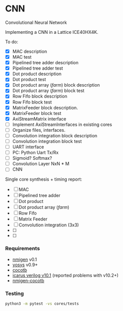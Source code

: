 
# CNN

Convolutional Neural Network

Implementing a CNN in a Lattice ICE40HX4K.

To do:

* [x] MAC description
* [x] MAC test
* [x] Pipelined tree adder description
* [x] Pipelined tree adder test
* [x] Dot product description
* [x] Dot product test
* [x] Dot product array (*farm*) block description
* [x] Dot product array (*farm*) block test
* [x] Row Fifo block description
* [x] Row Fifo block test
* [x] MatrixFeeder block description.
* [x] MatrixFeeder block test
* [x] AxiStreamMatrix interface
* [ ] Implement AxiStreamInterfaces in existing cores
* [ ] Organize files, interfaces.
* [ ] Convolution integration block description
* [ ] Convolution integration block test
* [ ] UART interface
* [ ] PC: Python Uart Tx/Rx
* [ ] Sigmoid? Softmax?
* [ ] Convolution Layer NxN * M
* [ ] CNN

Single core synthesis + timing report:
* [ ] MAC
* [ ] Pipelined tree adder
* [ ] Dot product
* [ ] Dot product array (*farm*)
* [ ] Row Fifo
* [ ] Matrix Feeder
* [ ] Convolution integration (3x3)
* [ ] 
* [ ] 


### Requirements

* [nmigen](https://github.com/m-labs/nmigen) v0.1
* [yosys](https://github.com/YosysHQ/yosys) v0.9+
* [cocotb](https://github.com/cocotb/cocotb)
* [icarus verilog v10.1](https://github.com/akukulanski/nmigen-cocotb) (reported problems with v10.2+)
* [nmigen-cocotb](https://github.com/akukulanski/nmigen-cocotb)

### Testing

```bash
python3 -m pytest -vs cores/tests
```